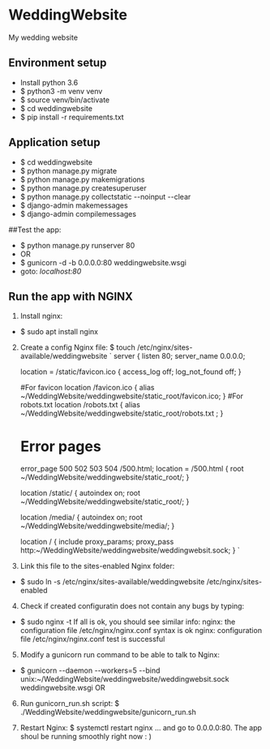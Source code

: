 # WeddingWebsite
My wedding website


## Environment setup
* Install python 3.6 
* $ python3 -m venv venv
* $ source venv/bin/activate 
* $ cd weddingwebsite
* $ pip install -r requirements.txt


## Application setup
* $ cd weddingwebsite
* $ python manage.py migrate
* $ python manage.py makemigrations
* $ python manage.py createsuperuser
* $ python manage.py collectstatic --noinput --clear
* $ django-admin makemessages
* $ django-admin compilemessages

##Test the app: 
* $ python manage.py runserver 80
* OR
* $ gunicorn -d -b 0.0.0.0:80 weddingwebsite.wsgi
* goto: *localhost:80*

## Run the app with NGINX
1. Install nginx:
* $ sudo apt install nginx
2. Create a config Nginx file:
$ touch /etc/nginx/sites-available/weddingwebsite
`
server {
    listen 80;
    server_name 0.0.0.0;

    location = /static/favicon.ico { access_log off; log_not_found off; }

    #For favicon
    location  /favicon.ico {
        alias ~/WeddingWebsite/weddingwebsite/static_root/favicon.ico;
    }
    #For robots.txt
    location  /robots.txt {
        alias ~/WeddingWebsite/weddingwebsite/static_root/robots.txt ;
    }
    
    # Error pages
    error_page 500 502 503 504 /500.html;
    location = /500.html {
        root ~/WeddingWebsite/weddingwebsite/static_root/;
    }

    location /static/ {
        autoindex on;
        root ~/WeddingWebsite/weddingwebsite/static_root/;
    }

    location /media/ {
        autoindex on;
        root ~/WeddingWebsite/weddingwebsite/media/;
    }

    location / {
            include proxy_params;
            proxy_pass http:~/WeddingWebsite/weddingwebsite/weddingwebsit.sock;
    }
`
3. Link this file to the sites-enabled Nginx folder:
* $ sudo ln -s /etc/nginx/sites-available/weddingwebsite /etc/nginx/sites-enabled

4. Check if created configuratin does not contain any bugs by typing:
* $ sudo nginx -t
If all is ok, you should see similar info:
nginx: the configuration file /etc/nginx/nginx.conf syntax is ok
nginx: configuration file /etc/nginx/nginx.conf test is successful

5. Modify a gunicorn run command to be able to talk to Nginx:
* $ gunicorn --daemon --workers=5 --bind unix:~/WeddingWebsite/weddingwebsite/weddingwebsit.sock weddingwebsite.wsgi
OR
6. Run gunicorn_run.sh script:
$ ./WeddingWebsite/weddingwebsite/gunicorn_run.sh

7. Restart Nginx:
$ systemctl restart nginx
... and go to 0.0.0.0:80. The app shoul be running smoothly right now : )
